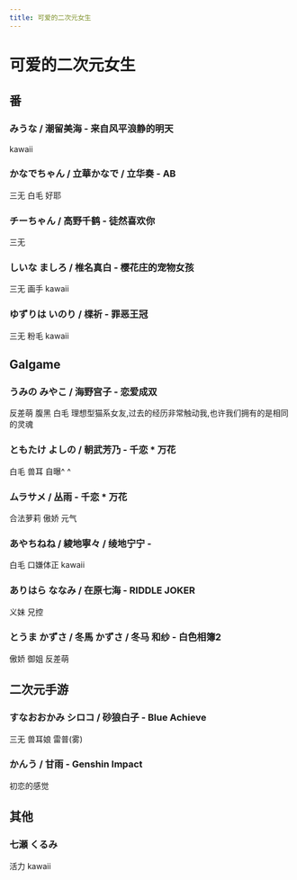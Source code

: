```yaml
---
title: 可爱的二次元女生
---
```


# 可爱的二次元女生

## 番

### みうな / 潮留美海 - 来自风平浪静的明天

kawaii

### かなでちゃん / 立華かなで / 立华奏 - AB

三无 白毛 好耶

### チーちゃん / 高野千鹤 - 徒然喜欢你

三无 

### しいな ましろ / 椎名真白 - 樱花庄的宠物女孩

三无 画手 kawaii

### ゆずりは いのり / 楪祈 - 罪恶王冠

三无 粉毛 kawaii

## Galgame

### うみの みやこ / 海野宫子 - 恋爱成双

反差萌 腹黑 白毛 理想型猫系女友,过去的经历非常触动我,也许我们拥有的是相同的灵魂

### **ともたけ よしの** / 朝武芳乃 - 千恋 * 万花

白毛 兽耳 自曝^ ^

### **ムラサメ** / 丛雨 - 千恋 * 万花

合法萝莉 傲娇 元气

### **あやちねね** / **綾地寧々** / **绫地宁宁** -

白毛 口嫌体正 kawaii

### **ありはら ななみ** / 在原七海 - RIDDLE JOKER

义妹 兄控

### **とうま かずさ** / **冬馬 かずさ** / **冬马 和纱** - 白色相簿2

傲娇 御姐 反差萌



## 二次元手游

### すなおおかみ シロコ / 砂狼白子 - Blue Achieve

三无 兽耳娘 雷普(雾)

### かんう / 甘雨 - Genshin Impact

初恋的感觉

## 其他

### 七瀬 くるみ

活力 kawaii
